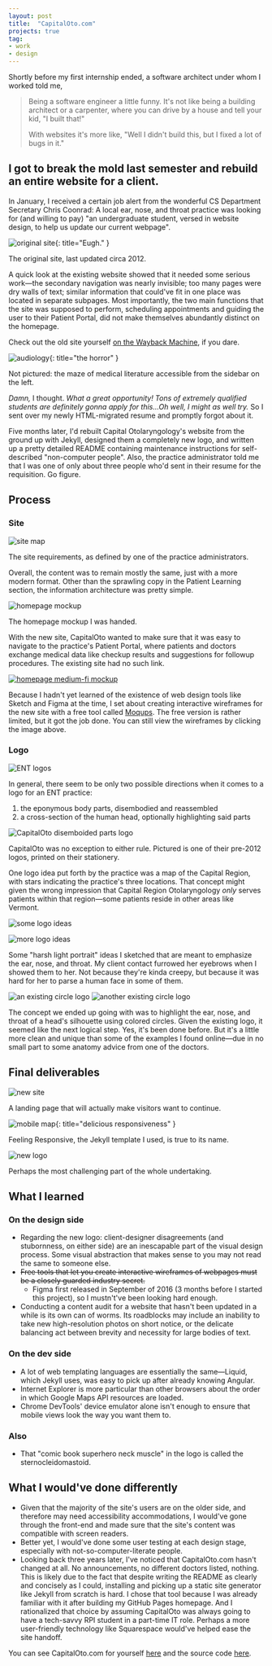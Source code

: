 ```yaml
---
layout: post
title:  "CapitalOto.com"
projects: true
tag:
- work
- design
---
```

Shortly before my first internship ended, a software architect under whom I worked told me,

>Being a software engineer a little funny. It's not like being a building architect or a carpenter, where you can drive by a house and tell your kid, "I built that!"
>
>With websites it's more like, "Well I didn't build this, but I fixed a lot of bugs in it."

## I got to break the mold last semester and rebuild an entire website for a client.

In January, I received a certain job alert from the wonderful CS Department Secretary Chris Coonrad: A local ear, nose, and throat practice was looking for (and willing to pay) "an undergraduate student, versed in website design, to help us update our current webpage".

![original site](/assets/images/site_old.png){: title="Eugh." }
<figcaption class="caption">The original site, last updated circa 2012.</figcaption>

A quick look at the existing website showed that it needed some serious work&mdash;the secondary navigation was nearly invisible; too many pages were dry walls of text; similar information that could've fit in one place was located in separate subpages. Most importantly, the two main functions that the site was supposed to perform, scheduling appointments and guiding the user to their Patient Portal, did not make themselves abundantly distinct on the homepage.

Check out the old site yourself [on the Wayback Machine](https://web.archive.org/web/20170127015216/http://capitaloto.com/), if you dare.

![audiology](/assets/images/audiology.png){: title="the horror" }
<figcaption class="caption">Not pictured: the maze of medical literature accessible from the sidebar on the left.</figcaption>

*Damn,* I thought. *What a great opportunity! Tons of extremely qualified students are definitely gonna apply for this...Oh well, I might as well try.* So I sent over my newly HTML-migrated resume and promptly forgot about it.

Five months later, I'd rebuilt Capital Otolaryngology's website from the ground up with Jekyll, designed them a completely new logo, and written up a pretty detailed README containing maintenance instructions for self-described "non-computer people". Also, the practice administrator told me that I was one of only about three people who'd sent in their resume for the requisition. Go figure.

## Process

### Site

![site map](/assets/images/site_map.jpeg)
<figcaption class="caption">The site requirements, as defined by one of the practice administrators.</figcaption>

Overall, the content was to remain mostly the same, just with a more modern format. Other than the sprawling copy in the Patient Learning section, the information architecture was pretty simple.

![homepage mockup](/assets/images/homepage_mockup.jpeg)
<figcaption class="caption">The homepage mockup I was handed.</figcaption>

With the new site, CapitalOto wanted to make sure that it was easy to navigate to the practice's Patient Portal, where patients and doctors exchange medical data like checkup results and suggestions for followup procedures. The existing site had no such link.

[![homepage medium-fi mockup](/assets/images/homepage_medium_fi_mockup.png)](https://app.moqups.com/4wHHArhWuk/view/page/a71fc1274)

Because I hadn't yet learned of the existence of web design tools like Sketch and Figma at the time, I set about creating interactive wireframes for the new site with a free tool called [Moqups](https://moqups.com/). The free version is rather limited, but it got the job done. You can still view the wireframes by clicking the image above.

### Logo

![ENT logos](/assets/images/ent_logos.png)

In general, there seem to be only two possible directions when it comes to a logo for an ENT practice:

1. the eponymous body parts, disembodied and reassembled
2. a cross-section of the human head, optionally highlighting said parts

![CapitalOto disemboided parts logo](/assets/images/crog_logo_old.jpeg)

CapitalOto was no exception to either rule. Pictured is one of their pre-2012 logos, printed on their stationery. 

One logo idea put forth by the practice was a map of the Capital Region, with stars indicating the practice's three locations. That concept might given the wrong impression that Capital Region Otolaryngology *only* serves patients within that region&mdash;some patients reside in other areas like Vermont.

![some logo ideas](/assets/images/crog_logo_ideas.jpeg)

![more logo ideas](/assets/images/more_logo_ideas.png)

Some "harsh light portrait" ideas I sketched that are meant to emphasize the ear, nose, and throat. My client contact furrowed her eyebrows when I showed them to her. Not because they're kinda creepy, but because it was hard for her to parse a human face in some of them.

![an existing circle logo](https://static.wixstatic.com/media/6fa9e9_5aece613965a48ee933f66ca5b4c8ec0~mv2.gif)
![another existing circle logo](https://cdn.websites.hibu.com/a86e23059d774356be073b8b82a67804/dms3rep/multi/mobile/logo01.png)

The concept we ended up going with was to highlight the ear, nose, and throat of a head's silhouette using colored circles. Given the existing logo, it seemed like the next logical step. Yes, it's been done before. But it's a little more clean and unique than some of the examples I found online&mdash;due in no small part to some anatomy advice from one of the doctors.

## Final deliverables

![new site](/assets/images/site_new.png)
<figcaption class="caption">A landing page that will actually make visitors want to continue.</figcaption>

![mobile map](/assets/images/map_mobile.png){: title="delicious responsiveness" }
<figcaption class="caption">Feeling Responsive, the Jekyll template I used, is true to its name.</figcaption>

![new logo](https://github.com/dawneraq/capitaloto/blob/master/assets/img/capitaloto_logo.png?raw=true)
<figcaption class="caption">Perhaps the most challenging part of the whole undertaking.</figcaption>

## What I learned

### On the design side

- Regarding the new logo: client-designer disagreements (and stubornness, on either side) are an inescapable part of the visual design process. Some visual abstraction that makes sense to you may not read the same to someone else.
- ~~Free tools that let you create interactive wireframes of webpages must be a closely guarded industry secret.~~
  - Figma first released in September of 2016 (3 months before I started this project), so I mustn't've been looking hard enough.
- Conducting a content audit for a website that hasn't been updated in a while is its own can of worms. Its roadblocks may include an inability to take new high-resolution photos on short notice, or the delicate balancing act between brevity and necessity for large bodies of text.

### On the dev side

- A lot of web templating languages are essentially the same&mdash;Liquid, which Jekyll uses, was easy to pick up after already knowing Angular.
- Internet Explorer is more particular than other browsers about the order in which Google Maps API resources are loaded.
- Chrome DevTools' device emulator alone isn't enough to ensure that mobile views look the way you want them to.

### Also

- That "comic book superhero neck muscle" in the logo is called the sternocleidomastoid.

## What I would've done differently

- Given that the majority of the site's users are on the older side, and therefore may need accessibility accommodations, I would've gone through the front-end and made sure that the site's content was compatible with screen readers.
- Better yet, I would've done some user testing at each design stage, especially with not-so-computer-literate people.
- Looking back three years later, I've noticed that CapitalOto.com hasn't changed at all. No announcements, no different doctors listed, nothing. This is likely due to the fact that despite writing the README as clearly and concisely as I could, installing and picking up a static site generator like Jekyll from scratch is hard. I chose that tool because I was already familiar with it after building my GitHub Pages homepage. And I rationalized that choice by assuming CapitalOto was always going to have a tech-savvy RPI student in a part-time IT role. Perhaps a more user-friendly technology like Squarespace would've helped ease the site handoff.

You can see CapitalOto.com for yourself [here](https://capitaloto.com) and the source code [here](https://github.com/dawneraq/capitaloto).
